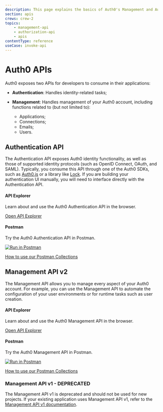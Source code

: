 ```yaml
---
description: This page explains the basics of Auth0's Management and Authentication APIs.
section: apis
crews: crew-2
topics:
    - management-api
    - authorization-api
    - apis
contentType: reference
useCase: invoke-api
---
```


# Auth0 APIs

Auth0 exposes two APIs for developers to consume in their applications:

* **Authentication**: Handles identity-related tasks;
* **Management**: Handles management of your Auth0 account, including functions related to (but not limited to):

    * Applications;
    * Connections;
    * Emails;
    * Users.

## Authentication API

The Authentication API exposes Auth0 identity functionality, as well as those of supported identity protocols (such as OpenID Connect, OAuth, and SAML). Typically, you consume this API through one of the Auth0 SDKs, such as [Auth0.js](/libraries/auth0js) or a library like [Lock](/libraries/lock). If you are building your authentication UI manually, you will need to interface directly with the Authentication API.

<div class="api-info-wrapper">
  <div class="block-links">
    <div class="api-info">
      <div class="row">
        <div class="col-md-6">
          <div class="wrapper-left">
            <a href="/auth-api" class="illustration i-apiexplorer"></a>
            <h4>API Explorer</h4>
            <p>Learn about and use the Auth0 Authentication API in the browser.</p>
            <p><a href="/auth-api">Open API Explorer</a></p>
          </div>
        </div>
        <div class="col-md-6">
          <div class="wrapper-right">
            <span href="#" class="illustration i-postman"></span>
            <h4>Postman</h4>
            <p>Try the Auth0 Authentication API in Postman.</p>
            <p><a href="https://app.getpostman.com/run-collection/90d43da958b7e910ff1a"><img src="https://run.pstmn.io/button.svg" alt="Run in Postman" /></a></p>
            <p><a href="/api/postman">How to use our Postman Collections</a></p>
          </div>
        </div>
      </div>
    </div>
  </div>
</div>

## Management API v2

The Management API allows you to manage every aspect of your Auth0 account. For example, you can use the Management API to automate the configuration of your user environments or for runtime tasks such as user creation.

<div class="api-info-wrapper">
  <div class="block-links">
    <div class="api-info">
      <div class="row">
        <div class="col-md-6">
          <div class="wrapper-left">
            <a href="/api/v2" class="illustration i-apiexplorer"></a>
            <h4>API Explorer</h4>
            <p>Learn about and use the Auth0 Management API in the browser.</p>
            <p><a href="/api/v2">Open API Explorer</a></p>
          </div>
        </div>
        <div class="col-md-6">
          <div class="wrapper-right">
            <span href="#" class="illustration i-postman"></span>
            <h4>Postman</h4>
            <p>Try the Auth0 Management API in Postman.</p>
            <p><a href="https://app.getpostman.com/run-collection/b98c6e2ef2ba7ff59fe5"><img src="https://run.pstmn.io/button.svg" alt="Run in Postman" /></a></p>
            <p><a href="/api/postman">How to use our Postman Collections</a></p>
          </div>
        </div>
      </div>
    </div>
  </div>
</div>

### Management API v1 - DEPRECATED

The Management API v1 is deprecated and should not be used for new projects. If your existing application uses Management API v1, refer to the [Management API v1 documentation](/api/management/v1).
